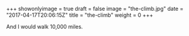 +++
showonlyimage = true
draft = false
image = "the-climb.jpg"
date = "2017-04-17T20:06:15Z"
title = "the-climb"
weight = 0
+++

And I would walk 10,000 miles.

